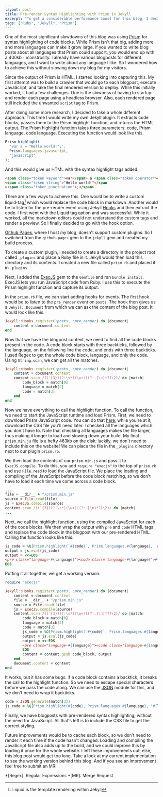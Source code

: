 ```yaml
---
layout: post
title: Pre-render Syntax Highlighting with Prism in Jekyll
excerpt: "To get a considerable performance boost for this blog, I decided to pre-render all the code when building. So no need for a large JavaScript file."
tags: ["Ruby", "Jekyll", "Prism"]
---
```


One of the most significant slowdowns of this blog was using [Prism][1] for syntax highlighting of code blocks.
While Prism isn't that big, adding more and more languages can make it grow large.
If you wanted to write blog posts about all languages that Prism could support, you would end up with a 400kb+ monstrosity.
I already have various blogposts for different languages, and I want to write about any language I like.
So I wondered how to achieve this without slowing down my blog for my visitors.

Since the output of Prism is HTML, I started looking into capturing this.
My first attempt was to build a crawler that would go to each blogpost, execute JavaScript, and take the final rendered version to deploy.
While this initially worked, it had a few challenges.
One is the slowness of having to startup and render each page using a headless browser.
Also, each rendered page still included the unwanted `script` tag to Prism.

After doing some more research, I decided to take a whole different approach.
This time I would write my own Jekyll plugin.
It extracts code blocks, passes them to the Prism highlight function, and returns the HTML output.
The Prism highlight function takes three parameters: code, Prism language, code language.
Executing the function would look like this.

```javascript
Prism.highlight(
  'var a = "Hello world!";',
  Prism.languages.javascript,
  "javascript"
);
```

And this would give us HTML with the syntax highlight tags added.

```html
<span class="token keyword">var</span> a <span class="token operator">=</span>
<span class="token string">"Hello world!"</span
><span class="token punctuation">;</span>
```

There are a few ways to achieve this.
One would be to write a custom liquid-tag[^1] which would replace the code block in markdown.
Another would be to listen for the pre-render event using Jekyll [Hooks][2] and then extract the code.
I first went with the Liquid tag option and was successful.
While it worked, all the markdown editors could not understand the custom tags and render a preview.
So I finally decided to go with the hook option.

[Github Pages][3], where I host my blog, doesn't support custom plugins.
So I switched from the `github-pages` gem to the `jekyll` gem and created my build process.

To create a custom plugin, I needed to create a directory in the project root called `_plugins` and place a Ruby file in it.
Jekyll would then load this directory and its contents.
I created a new file called `prism.rb` and placed it in `_plugins`.

Next, I added the [ExecJS][4] gem to the `Gemfile` and ran `bundle install`.
ExecJS lets you run JavaScript code from Ruby. I use this to execute the Prism highlight function and capture its output.

In the `prism.rb` file, we can start adding hooks for events.
The first hook would be to listen to the `pre_render` event on `posts`.
The hook then gives us a `Jekyll::Document` from which we can ask the content of the blog post.
It would look like this.

```ruby
Jekyll::Hooks.register(:posts, :pre_render) do |document|
    content = document.content
end
```

Now that we have the blogpost content, we need to find all the code blocks present in the code.
A code block starts with three backticks, followed by the language, on the following line the code, and ends with three backticks.
I used Regex to get the whole code block, language, and only the code.
Using `String.scan`, we can get all the matches.

```ruby
Jekyll::Hooks.register(:posts, :pre_render) do |document|
    content = document.content
    content.scan /((`{3})(?:\s*)(\w+)((?:.|\n)*?)\2)/ do |match|
        code_block = match[0]
        language = match[2]
        code = match[3]
    end
end
```

Now we have everything to call the highlight function.
To call the function, we need to start the JavaScript runtime and load Prism.
First, we need to download Prism JavaScript code.
You can do that [here][5]; while you're at it, download the CSS file you'll need later.
I checked all the languages which you don't have to.
Note that checking all languages makes the file larger, thus making it longer to load and slowing down your build.
My final `prism.min.js` file is a hefty 463kb on the disk; luckily, we don't need to include this on the website!
We can place the file in the `_plugins` directory next to our plugin `prism.rb`.

We then load the contents of our `prism.min.js` and pass it to `ExecJS.compile`.
To do this, you add `require "execjs"` to the top of `prism.rb` and use `File.read` to load the JavaScript file.
We place the loading and compiling of the JavaScript before the code block matching, so we don't have to load it each time we come across a code block.

```ruby
...
file = __dir__ + "/prism.min.js"
source = File.read(file)
js = ExecJS.compile(source)
content.scan /((`{3})(?:\s*)(\w+)((?:.|\n)*?)\2)/ do |match|
...
```

Next, we call the highlight function, using the compiled JavaScript for each of the code blocks.
We then wrap the output with `pre` and `code` HTML tags and replace the code block in the blogpost with our pre-rendered HTML.
Calling the function looks like this.

```ruby
js_code = %Q[Prism.highlight(`#{code}`, Prism.languages.#{language}, '#{language}')]
output = js.eval(js_code)
output = <<~EOS
<pre class="language-#{language}"><code class='language-#{language}'>#{output}</code></pre>
EOS
```

Putting it all together, we get a working version.

```ruby
require "execjs"

Jekyll::Hooks.register(:posts, :pre_render) do |document|
    content = document.content
    file = __dir__ + "/prism.min.js"
    source = File.read(file)
    js = ExecJS.compile(source)
    content.scan /((`{3})(?:\s*)(\w+)((?:.|\n)*?)\2)/ do |match|
        code_block = match[0]
        language = match[2]
        code = match[3]
        js_code = %Q[Prism.highlight(`#{code}`, Prism.languages.#{language}, '#{language}')]
        output = js.eval(js_code)
        output = <<~EOS
        <pre class="language-#{language}"><code class='language-#{language}'>#{output}</code></pre>
        EOS
        content = content.gsub code_block, output
    end
    document.content = content
end
```

It works, but it has some bugs.
If a code block contains a backtick, it breaks the call to the highlight function.
So we need to escape special characters before we pass the code along.
We can use the [JSON][6] module for this, and we don't need to wrap it backticks.

```ruby
code = JSON.generate(match[3])
js_code = %Q[Prism.highlight(#{code}, Prism.languages.#{language}, '#{language}')]
```

Finally, we have blogposts with pre-rendered syntax highlighting; without the need for JavaScript.
All that's left is to include the CSS file to get the correct styling.

Future improvements would be to cache each block, so we don't need to render it each time if the code hasn't changed.
Loading and compiling the JavaScript file also adds up to the build, and we could improve this by loading it once for the whole website.
I left these improvements out; else, this blog post would get too long.
Take a look at my current implementation to see the working version behind this blog.
And if you see an improvement feel free to submit an MR!

[1]: https://prismjs.com/
[2]: https://jekyllrb.com/docs/plugins/hooks/
[3]: https://pages.github.com/
[4]: https://github.com/rails/execjs
[5]: https://prismjs.com/download.html
[6]: https://ruby-doc.org/stdlib-2.7.1/libdoc/json/rdoc/JSON.html

*[Regex]: Regular Expressions
*[MR]: Merge Request

[^1]: Liquid is the template rendering within Jekyll 
